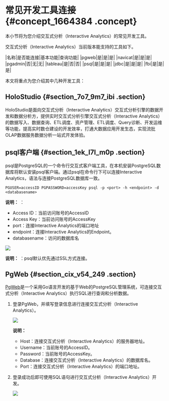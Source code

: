 # 常见开发工具连接 {#concept_1664384 .concept}

本小节将为您介绍交互式分析（Interactive Analytics）的常见开发工具。

交互式分析（Interactive Analytics）当前版本能支持的工具如下。

|名称|是否能连接|基本功能|查询功能|
|pgweb|是|是|是|
|navicat|是|是|是|
|pgadmin|否|无|无|
|tableau|是|否|否|
|psql|是|是|是|
|jdbc|是|是|是|
|fbi|是|是|是|

本文将重点为您介绍其中几种开发工具：

## HoloStudio {#section_7o7_9m7_ibi .section}

HoloStudio是面向交互式分析（Interactive Analytics）交互式分析引擎的数据开发和数据分析方，提供实时交互式分析引擎交互式分析（Interactive Analytics）的数据写入、数据查询、ETL调度、资产管理、ETL调度、Query诊断、开发运维等功能，提高实时数仓建设的开发效率，打通大数据应用开发生态，实现流批OLAP数据服务数据分析一站式开发体验。

## psql客户端 {#section_1ek_l7l_m0p .section}

psql是PostgreSQL的一个命令行交互式客户端工具，在本机安装PostgreSQL数据库将默认安装psql客户端。通过psql在命令行下可以连接Interactive Analytics，语法与连接PostgreSQL数据库一致。

``` {#codeblock_f5y_sjf_ggi .lanuage-sql}
PGUSER=accessID PGPASSWORD=accessKey psql -p <port> -h <endpoint> -d <databasename> 
```

**说明：** ：

-   Access ID：当前访问账号的AccessID
-   Access Key：当前访问账号的AccessKey
-   port：连接Interactive Analytics的端口地址
-   endpoint：连接Interactive Analytics的Endpoint。
-   databasename：访问的数据库名

![](http://static-aliyun-doc.oss-cn-hangzhou.aliyuncs.com/assets/img/1345951/156877791960858_zh-CN.png)

**说明：** ：psql默认优先通过SSL方式连接。

## PgWeb {#section_cix_v54_249 .section}

[PgWeb](http://webui.seahawks.aliyun-inc.com:8099/client/pgweb/)是一个采用Go语言开发的基于Web的PostgreSQL管理系统，可连接交互式分析（Interactive Analytics）执行SQL进行查询和分析数据。

1.  登录PgWeb，并填写登录信息进行连接交互式分析（Interactive Analytics）。

    ![](http://static-aliyun-doc.oss-cn-hangzhou.aliyuncs.com/assets/img/1345951/156877791960860_zh-CN.png)

    **说明：** 

    -   Host：连接交互式分析（Interactive Analytics）的服务器地址。
    -   Username：当前账号的AccessID。
    -   Password：当前账号的AccessKey。
    -   Database：连接交互式分析（Interactive Analytics）的数据库名。
    -   Port：连接交互式分析（Interactive Analytics）的端口地址。
2.  登录成功后即可使用SQL语句进行交互式分析（Interactive Analytics）开发。

    ![](http://static-aliyun-doc.oss-cn-hangzhou.aliyuncs.com/assets/img/1345951/156877791960865_zh-CN.png)


